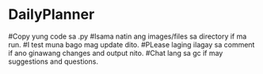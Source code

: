 # DailyPlanner
#Copy yung code sa .py
#Isama natin ang images/files sa directory if ma run.
#I test muna bago mag update dito.
#PLease laging ilagay sa comment if ano ginawang changes and output nito.
#Chat lang sa gc if may suggestions and questions.
